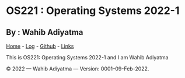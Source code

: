 # OS221 : Operating Systems 2022-1
## By : Wahib Adiyatma

[Home](https://wahibadiyatma1709.github.io/os221/) - [Log](https://wahibadiyatma1709.github.io/os221/TXT/mylog.txt) - [Github](https://github.com/wahibadiyatma1709/os221) - [Links](https://github.com/wahibadiyatma1709/os221/LINKS/)

This is OS221: Operating Systems 2022-1 and I am Wahib Adiyatma

© 2022 — Wahib Adiyatma — Version: 0001–09-Feb-2022.
